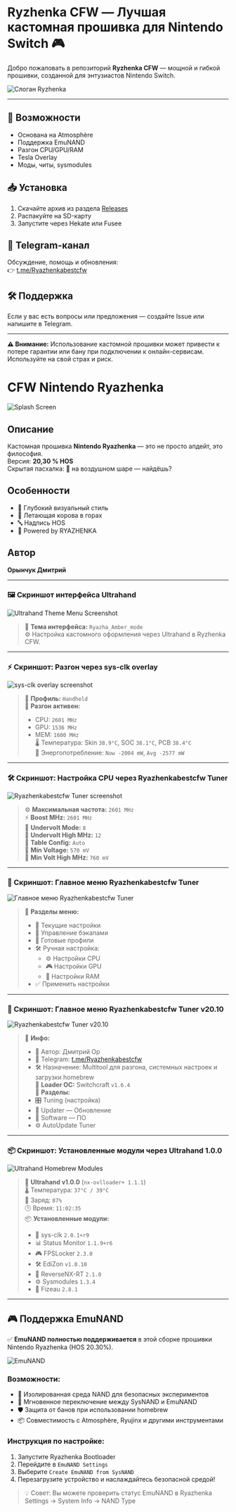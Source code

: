 # Ryzhenka CFW — Лучшая кастомная прошивка для Nintendo Switch 🎮

Добро пожаловать в репозиторий **Ryzhenka CFW** — мощной и гибкой прошивки, созданной для энтузиастов Nintendo Switch.

![Слоган Ryzhenka](assets/ryazhenka_slogan.png)

---

## 🚀 Возможности
- Основана на Atmosphère  
- Поддержка EmuNAND  
- Разгон CPU/GPU/RAM  
- Tesla Overlay  
- Моды, читы, sysmodules  

## 📥 Установка
1. Скачайте архив из раздела [Releases](https://github.com/Dimasick-git/Ryzhenkabestcfw-Tuner/releases)  
2. Распакуйте на SD-карту  
3. Запустите через Hekate или Fusee  

## 📢 Telegram-канал
Обсуждение, помощь и обновления:  
👉 [t.me/Ryazhenkabestcfw](https://t.me/Ryazhenkabestcfw)

## 🛠 Поддержка
Если у вас есть вопросы или предложения — создайте Issue или напишите в Telegram.

---

**⚠️ Внимание:** Использование кастомной прошивки может привести к потере гарантии или бану при подключении к онлайн-сервисам. Используйте на свой страх и риск.

# CFW Nintendo Ryazhenka

![Splash Screen](assets/splash_screen.png)

## Описание
Кастомная прошивка **Nintendo Ryazhenka** — это не просто апдейт, это философия.  
Версия: **20,30 % HOS**  
Скрытая пасхалка: 🐄 на воздушном шаре — найдёшь?

## Особенности
- 🌄 Глубокий визуальный стиль  
- 🐄 Летающая корова в горах  
- 🔤 Надпись HOS  
- 🧠 Powered by RYAZHENKA  

## Автор
**Орынчук Дмитрий**

---

### 🖼️ Скриншот интерфейса Ultrahand

![Ultrahand Theme Menu Screenshot](assets/ultrahand_theme_menu_screenshot.jpg)

> 🎨 **Тема интерфейса:** `Ryazha_Amber_mode`  
> ⚙️ Настройка кастомного оформления через Ultrahand в Ryzhenka CFW.

---

### ⚡ Скриншот: Разгон через sys-clk overlay

![sys-clk overlay screenshot](assets/sysclk_overlay_screenshot.jpg)

> 🧠 **Профиль:** `Handheld`  
> 🚀 **Разгон активен:**  
> - CPU: `2601 MHz`  
> - GPU: `1536 MHz`  
> - MEM: `1600 MHz`  
> 🌡️ Температура: Skin `38.9°C`, SOC `38.1°C`, PCB `38.4°C`  
> 🔋 Энергопотребление: `Now -2004 mW`, `Avg -2577 mW`  

---

### 🛠️ Скриншот: Настройка CPU через Ryazhenkabestcfw Tuner

![Ryazhenkabestcfw Tuner screenshot](assets/ryazhenka_tuner_cpu.jpg)

> ⚙️ **Максимальная частота:** `2601 MHz`  
> ⚡ **Boost MHz:** `2601 MHz`  
> 🔋 **Undervolt Mode:** `8`  
> 🔧 **Undervolt High MHz:** `12`  
> 🧠 **Table Config:** `Auto`  
> 🔌 **Min Voltage:** `570 mV`  
> 🔌 **Min Volt High MHz:** `760 mV`  

---

### 🧰 Скриншот: Главное меню Ryazhenkabestcfw Tuner

![Главное меню Ryazhenkabestcfw Tuner](assets/ryazhenka_main_menu.jpg)

> 🧠 **Разделы меню:**  
> - 🔧 Текущие настройки  
> - 💾 Управление бэкапами  
> - 📁 Готовые профили  
> - 🛠️ Ручная настройка:
>   - ⚙️ Настройки CPU  
>   - 🎮 Настройки GPU  
>   - 🧬 Настройки RAM  
> - ✅ Применить настройки  

---

### 🧰 Скриншот: Главное меню Ryazhenkabestcfw Tuner v20.10

![Ryazhenkabestcfw Tuner v20.10](assets/ryazhenka_ultrahand_main.jpg)

> 🧠 **Инфо:**  
> - 👤 Автор: Дмитрий Ор  
> - 📢 Telegram: [t.me/Ryazhenkabestcfw](https://t.me/Ryazhenkabestcfw)  
> - 🛠️ Назначение: Multitool для разгона, системных настроек и загрузки homebrew  
> 🔌 **Loader OC:** Switchcraft `v1.6.4`  
> 📂 **Разделы:**  
> - 🎛️ Tuning (настройка)  
> - 🔄 Updater — Обновление  
> - 💾 Software — ПО  
> - ⚙️ AutoUpdate Tuner  

---

### 📦 Скриншот: Установленные модули через Ultrahand 1.0.0

![Ultrahand Homebrew Modules](assets/ultrahand_modules.jpg)

> 🧰 **Ultrahand v1.0.0** (`nx-ovlloader+ 1.1.1`)  
> 🌡️ Температура: `37°C / 39°C`  
> 🔋 Заряд: `87%`  
> 🕒 Время: `11:02:35`  
> 📦 **Установленные модули:**  
> - 🧠 sys-clk `2.0.1+r9`  
> - 📊 Status Monitor `1.1.9+r6`  
> - 🎮 FPSLocker `2.3.0`  
> - 🛠️ EdiZon `v1.0.10`  
> - 🔁 ReverseNX-RT `2.1.0`  
> - ⚙️ Sysmodules `1.3.4`  
> - 🌈 Fizeau `2.8.1`  

---

## 🎮 Поддержка EmuNAND

✅ **EmuNAND полностью поддерживается** в этой сборке прошивки Nintendo Ryazhenka (HOS 20.30%).

![EmuNAND](assets/emunand.jpg)

### Возможности:
- 🧠 Изолированная среда NAND для безопасных экспериментов  
- 🔄 Мгновенное переключение между SysNAND и EmuNAND  
- 🛡️ Защита от банов при использовании homebrew  
- 📦 Совместимость с Atmosphère, Ryujinx и другими инструментами  

### Инструкция по настройке:
1. Запустите Ryazhenka Bootloader  
2. Перейдите в `EmuNAND Settings`  
3. Выберите `Create EmuNAND from SysNAND`  
4. Перезагрузите устройство и наслаждайтесь безопасной средой!

> 💡 Совет: Вы можете проверить статус EmuNAND в Ryazhenka Settings → System Info → NAND Type
